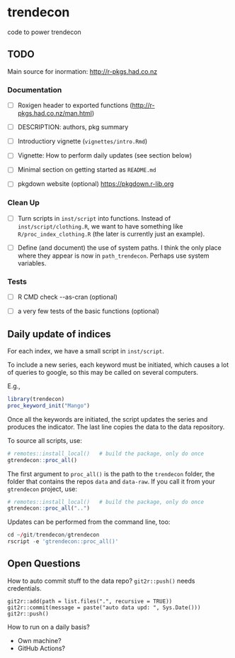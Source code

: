 # trendecon
code to power trendecon


## TODO

Main source for inormation: http://r-pkgs.had.co.nz

### Documentation

- [ ] Roxigen header to exported functions (http://r-pkgs.had.co.nz/man.html)

- [ ] DESCRIPTION: authors, pkg summary

- [ ] Introductiory vignette (`vignettes/intro.Rmd`)

- [ ] Vignette: How to perform daily updates (see section below)

- [ ] Minimal section on getting started as `README.md`

- [ ] pkgdown website (optional) https://pkgdown.r-lib.org


### Clean Up

- [ ] Turn scripts in `inst/script` into functions. Instead of `inst/script/clothing.R`, we want to have something like `R/proc_index_clothing.R` (the later is currently just an example).

- [ ] Define (and document) the use of system paths. I think the only place where they appear is now in `path_trendecon`. Perhaps use system variables.


### Tests

- [ ] R CMD check --as-cran (optional)

- [ ] a very few tests of the basic functions (optional)



## Daily update of indices

For each index, we have a small script in `inst/script`.

To include a new series, each keyword must be initiated, which causes a lot of queries to google, so this may be called on several computers.

E.g.,
```r
library(trendecon)
proc_keyword_init("Mango")
```

Once all the keywords are initiated, the script updates the series and produces the indicator. The last line copies the data to the data repository.

To source all scripts, use:

```r
# remotes::install_local()   # build the package, only do once
gtrendecon::proc_all()
```

The first argument to `proc_all()` is the path to the `trendecon` folder, the folder that contains the repos `data` and `data-raw`. If you call it from your `gtrendecon` project, use:
```r
# remotes::install_local()   # build the package, only do once
gtrendecon::proc_all("..")
```

Updates can be performed from the command line, too:

```r
cd ~/git/trendecon/gtrendecon
rscript -e 'gtrendecon::proc_all()'
```



## Open Questions


How to auto commit stuff to the data repo? `git2r::push()` needs credentials.

```
git2r::add(path = list.files(".", recursive = TRUE))
git2r::commit(message = paste("auto data upd: ", Sys.Date()))
git2r::push()
```

How to run on a daily basis?

- Own machine?
- GitHub Actions?

